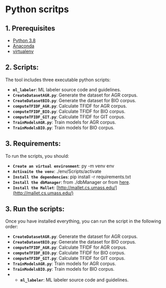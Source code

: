 

# Python scritps

## 1. Prerequisites
 * [Python 3.8](https://www.python.org/downloads/)
 * [Anaconda](https://docs.anaconda.com/anaconda/install/)
 * [virtualenv](https://pypi.org/project/virtualenv/)

## 2. Scripts:

The tool includes three executable python scripts:

* **`ml_labeler`**: ML labeler source code and  guidelines.
* **`CreateDatasetAGR.py`**: Generate the dataset for AGR corpus.
* **`CreateDatasetBIO.py`**: Generate the dataset for BIO corpus.
* **`computeTFIDF_AGR.py`**: Calculate TFIDF for AGR corpus.
*  **`computeTFIDF_BIO.py`**: Calculate TFIDF for BIO corpus.
*  **`computeTFIDF_GIT.py`**: Calculate TFIDF for GIT corpus.
* **`TrainModelsAGR.py`**: Train models for AGR corpus.
*  **`TrainModelsBIO.py`**: Train models for BIO corpus.


## 3. Requirements:

To run the scripts, you should:
* **`Create an virtual environment`**: py -m venv env
* **`Activaite the venv`**: ./env/Scripts/activate
* **`Install the dependencies`**: pip install -r requirements.txt
* **`Install the dbManager`**: from ./dbManager or from [here](https://github.com/jeroarenas/dbManager).
* **`Install the Mallet`**: [http://mallet.cs.umass.edu/](http://mallet.cs.umass.edu/)


## 3. Run the scripts:

Once you have installed everything, you can run the script in the following order:
* **`CreateDatasetAGR.py`**: Generate the dataset for AGR corpus.
* **`CreateDatasetBIO.py`**: Generate the dataset for BIO corpus.
* **`computeTFIDF_AGR.py`**: Calculate TFIDF for AGR corpus.
*  **`computeTFIDF_BIO.py`**: Calculate TFIDF for BIO corpus.
*  **`computeTFIDF_GIT.py`**: Calculate TFIDF for GIT corpus.
* **`TrainModelsAGR.py`**: Train models for AGR corpus.
*  **`TrainModelsBIO.py`**: Train models for BIO corpus.
* * **`ml_labeler`**: ML labeler source code and  guidelines.
